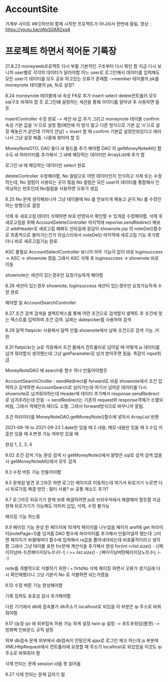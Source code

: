# AccountSite
가계부 사이트
 ##깃허브와 함께 시작한 프로젝트가 아니라서 한번에 올림.
영상 : https://youtu.be/oNxS0AR2xq4
 
 # 프로젝트 하면서 적어둔 기록장
 
 21.8.23
moneyweb프로젝트 다시 부활
기본적인 구조부터 다시 확인 함
지금 다시 보니까 user별로 각각의 데이터가 달라야함
어느 user로 로그인해서 데이터를 입력해도 모든 user가 데이터를 모두 공유 하고있는 오류가 존재함
->member 테이블의 pk를  moneynote 테이블의 pk, fk로 설정?

8.24
moneynote 테이블에 id 속성 FK로 추가
insert select delete컨트롤러 모두 sql구조 바꿔야 할 듯
로그인떄 설정하는 세션을 통해 아이디를 알아낸 후
사용하면 될 듯

insertController 수정 완료 -> 세션 id 값 추가
그리고 moneynote 테이블 confirm 속성 기본 값을 'n'으로 설정 함(예전에 이 방식 말고 다른 방식으로 기본 값 'n'으로 설정 해놓은거 같은데 기억이 안남) + insert 할 때 confirm 기본값 설정안되있다고 에러나서 그냥 설정 해줌. 나중에 찾아야 할 듯

MoneyNoteDTO, DAO 둘다 id 필드를 추가 해야함
DAO 의 getMoneyNoteAll() 함수도 id 파라미터를 추가해서 그 id에 해당하는 데이터만 ArrayList에 추가 함 

로그인 id 에 해당하는 데이터만 select 완료

deleteController 수정해야함, No 컬럼으로 어떤 데이터인지  인식하고 삭제 또는 수정 하는데, No 컬럼이 사용되는 곳이 많음 No 컬럼은 모든 user의 데이터를 통합해서 인덱싱하는 번호인데 No컬럼을 사용하면 오류가 생김

8.25
No 문제
생각해보니까 그냥 테이블에 No 를 안보이게 해놓고
굳이 No 를 수정안하는 방향으로 결정

삭제 후 새로고침
데이터 삭제하면 바로 반영되서 확인할 수 있게끔 수정해야함.  삭제 후 새로고침을 위해 AccountDeleteController 마지막에 reponse.sendRedirect 해보고 addHeader로 새로고침 해봐도 안되길래 응담이 shownote.jsp 의 noteDel()함수로 최종적으로 돌아가는건가 의심스러워서 noteDel() 마지막에 새로고침 기능 추가했더니 바로 새로고침기능 완료

ASC 불필요
AccountSelectController 보니까 아무 기능이 없이 바로
loginsuccess -> ASC -> shownote 였음 그래서 ASC 삭제 후 loginsuccess -> shownote 바로 이동

shownote는 세션이 있는경우만 요청가능하게 해야함

8.26
세션이 있는경우
shownote, loginsuccess 세션이 있는경우만 요청가능하게 수정 완료

해야할 일
AccountSearchController 

8.27
조건 검색
검색을 셀렉트박스를 통해 어떤 조건으로 검색할지 셀렉트 후 조건에 맞는 텍스트를 입력하여 조건 검색.
날짜는 datepicker를 사용하여 검색


8.29
달력
flatpickr 사용해서 달력 만듦 shownote에서 날짜 조건으로 검색 가능 ,미완

8.31
flatpickr는 js로 작동해서 조건 폼에서 컨트롤러로 넘어갈 때 어떻게 js 데이터를 넘겨 줘야할지 생각했는데 
그냥 getParameter로 넘겨 받아주면 됬음. 똑같이 input취급

MoneyNoteDAO 에 search용 함수 하나 만들어야할듯

AccountSearchCtroller : sendRedirect를 forward로 바꿈
shownote에서 조건 입력하고 검색하면 AccountSearch로 넘어가는데 여기서 넘어온 데이터를 다시 shownote로 넘겨줘야하는데 Header에 데이터 추가해서  response.sendRedirect로 넘겨주려는데 안됨 -> sendRedirect는 기존의 request와 response객체가 소멸되버림, 그래서 객체안의 헤더도 소멸. 그래서 forward방식으로 바꾸니까 잘됨.

조건 파라미터를 MoneyNoteDAO.getMoneyNote()함수에 넣어서 ArrayList 반환

2021-09-16 to 2021-09-23
1.date만 있을 때
2.내용, 메모 내용만 있을 때
3.수입 지출만 있을 때 
4.변경 가능 여부만 있을 때

완성
1, 2, 3, 4

9.02
조건 검색 기능 완성
검색 시 getMoneyNote()에서 알맞은 sql로 검색
검색 없을 시 getMoneyNoteAll()에서 모두 검색 

9.3
수정 버튼 기능 만들어야함

9.5
문제점 발견
로그아웃 하면 로그인 페이지로 이동하는데 
여기서 뒤로가기 누르면 다시 뒤로가짐
해결 방안 : 필터 사용? or 공통 메소드 추가?

9.7
로그아웃 뒤로가기 문제 보류
해결하려면 js로 브라우저에서 해결해야 할듯함
지금 현재 뒤로가기가 가능해도 어차피 삽입, 삭제, 수정 불가능

페이징 기능
하는중

9.9
페이징 기능 완성
한 페이지에 10개씩 페이지를 나누었음
페이지 aref에 get 파라미터(notePage=1)를 넘겨줌
DAO 함수에 파라미터를 추가해서 만들어낼까 했는데
그러면 페이지가 바뀔때마다 함수에 입력해서 rs값을 뽑아내야되는데 비효율적이라고 생각함 
그래서 그냥 테이블 표현 for문에 계산식을 추가해서 완성
for(int i=list.size() - ((페이지넘버-1)*한페이지당노트수)-1; i >= list.size() - (페이지넘버*한페이지당노트수); i--)

note를 개별적으로 식별하기 위한 i + firtsNo 삭제
페이징 하면서 오류가 생기길래 다시 확인해봤더니
그냥 기본키 No 로 식별하면 되는거였음

9.12
수정 버튼 기능 완성해야함

기록 입력도 유효성 검사 추가해야함

다른 기기에서 db에 접속불가
db주소가 localhost로 되있음 이 부분은 ip 주소로 바꿔줘야함

9.17
 (농장 ip) 에 외부접속 허용 가능 하게 설정
twin ip 설정 -> 포트포워딩(톰캣) -> 방화벽 인바운드 규칙 설정

외부 db접속 문제
외부에서 db접속이 안됬던게 ajax로 로그인 체크 하는데
js 부분에 XMLHttpRequest에서 컨트롤러에 요청할 때 주소가 localhost로 되있었음 이것도 ip주소로 바꿔줘야 함

삭제 안되는 문제
session id를 못 읽어옴

9.27
삭제 안되는 문제
갑자기 됨

